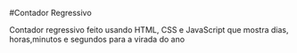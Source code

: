 #Contador Regressivo 

Contador regressivo feito usando HTML, CSS e JavaScript que mostra dias, horas,minutos e segundos para a virada do ano

